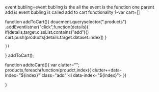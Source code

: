 event bubling=event bubling is the all the event is the function one parent add is event bubling is called
add to cart functionality
1-var cart=[]

function addToCart(){
    doucment.queryselector(".products")
    .addEventlistner("click",function(details){
        if(details.target.clssList.contains("add"){)
        cart.push(products[details.target.dataset.index])
    }

    })
}
addToCart();

function addtoCard(){
    var clutter="";
    products,foreach(function(proudct,index){
        clutter+=data-index="${index}"`class="add"`<i data-index="${index}">
    })



}